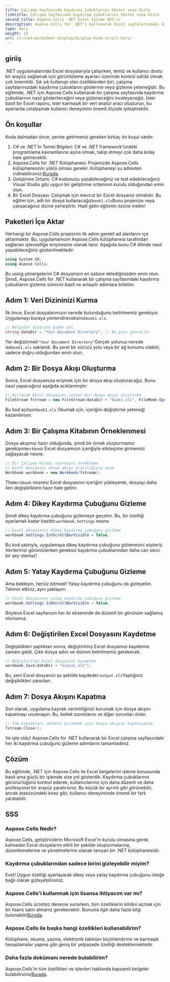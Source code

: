 ```yaml
---
title: Çalışma Sayfasında Kaydırma Çubuklarını Göster veya Gizle
linktitle: Çalışma Sayfasında Kaydırma Çubuklarını Göster veya Gizle
second_title: Aspose.Cells .NET Excel İşleme API'si
description: Aspose.Cells for .NET'i kullanarak Excel sayfalarındaki kaydırma çubuklarını etkili bir şekilde nasıl gizleyeceğinizi veya görüntüleyeceğinizi öğrenin. Uygulamanızın kullanıcı deneyimini artırın.
type: docs
weight: 13
url: /tr/net/worksheet-display/display-hide-scroll-bars/
---
```

## giriiş
.NET uygulamalarında Excel dosyalarıyla çalışırken, temiz ve kullanıcı dostu bir arayüz sağlamak için görüntüleme ayarları üzerinde kontrol sahibi olmak çok önemlidir. Sık sık kullanışlı olan özelliklerden biri, çalışma sayfalarınızdaki kaydırma çubuklarını gösterme veya gizleme yeteneğidir. Bu eğitimde, .NET için Aspose.Cells kullanarak bir çalışma sayfasında kaydırma çubuklarının nasıl gösterileceğini veya gizleneceğini inceleyeceğiz. İster basit bir Excel raporu, ister karmaşık bir veri analizi aracı oluşturun, bu ayarlarda ustalaşmak kullanıcı deneyimini önemli ölçüde iyileştirebilir.
## Ön koşullar
Koda dalmadan önce, yerine getirmeniz gereken birkaç ön koşul vardır:
1. C# ve .NET'in Temel Bilgileri: C# ve .NET framework'ündeki programlama kavramlarına aşina olmak, takip etmeyi çok daha kolay hale getirecektir.
2.  Aspose.Cells for .NET Kütüphanesi: Projenizde Aspose.Cells kütüphanesinin yüklü olması gerekir. Kütüphaneyi şu adresten indirebilirsiniz:[Burada](https://releases.aspose.com/cells/net/).
3. Geliştirme Ortamı: C# kodunuzu yazabileceğiniz ve test edebileceğiniz Visual Studio gibi uygun bir geliştirme ortamının kurulu olduğundan emin olun.
4.  Bir Excel Dosyası: Çalışmak için mevcut bir Excel dosyanız olmalıdır. Bu eğitim için, adlı bir dosya kullanacağız`book1.xls`Bunu projenize veya çalışacağınız dizine yerleştirin.
Hadi gelin eğitimin özüne inelim!
## Paketleri İçe Aktar
Herhangi bir Aspose.Cells projesinin ilk adımı gerekli ad alanlarını içe aktarmaktır. Bu, uygulamamızın Aspose.Cells kütüphanesi tarafından sağlanan işlevselliğe erişmesine olanak tanır. Aşağıda bunu C# dilinde nasıl yapabileceğiniz gösterilmektedir:
```csharp
using System.IO;
using Aspose.Cells;
```
Bu using yönergelerini C# dosyanızın en üstüne eklediğinizden emin olun.
Şimdi, Aspose.Cells for .NET kullanarak bir çalışma sayfasındaki kaydırma çubuklarını gizleme sürecini basit ve anlaşılır adımlara bölelim.
## Adım 1: Veri Dizininizi Kurma
 İlk önce, Excel dosyalarımızın nerede bulunduğunu belirtmemiz gerekiyor. Uygulamayı buraya yönlendireceksiniz`book1.xls`.
```csharp
// Belgeler dizinine giden yol.
string dataDir = "Your Document Directory"; // Bu yolu güncelle!
```
 Yer değiştirmek`"Your Document Directory"`Gerçek yolunuz nerede ise`book1.xls` saklandı. Bu yerel bir sürücü yolu veya bir ağ konumu olabilir, sadece doğru olduğundan emin olun.
## Adım 2: Bir Dosya Akışı Oluşturma
Sonra, Excel dosyamıza erişmek için bir dosya akışı oluşturacağız. Bunu nasıl yapacağınız aşağıda açıklanmıştır:
```csharp
// Açılacak Excel dosyasını içeren bir dosya akışı oluşturma
FileStream fstream = new FileStream(dataDir + "book1.xls", FileMode.Open);
```
 Bu kod açılıyor`book1.xls` Okumak için, içeriğini değiştirme yeteneği kazandırıyor.
## Adım 3: Bir Çalışma Kitabının Örneklenmesi
 Dosya akışımız hazır olduğunda, şimdi bir örnek oluşturmamız gerekiyor`Workbook` Excel dosyamızın içeriğiyle etkileşime girmemizi sağlayacak nesne.
```csharp
// Bir Çalışma Kitabı nesnesini örnekleme
// Excel dosyasını dosya akışı aracılığıyla açma
Workbook workbook = new Workbook(fstream);
```
 The`Workbook` nesnesi Excel dosyasının içeriğini yükleyerek, dosyayı daha ileri değişikliklere hazır hale getirir.
## Adım 4: Dikey Kaydırma Çubuğunu Gizleme
 Şimdi dikey kaydırma çubuğunu gizlemeye geçelim. Bu, bir özelliği ayarlamak kadar basittir.`workbook.Settings` nesne.
```csharp
// Excel dosyasının dikey kaydırma çubuğunu gizleme
workbook.Settings.IsVScrollBarVisible = false;
```
Bu kod satırıyla, uygulamaya dikey kaydırma çubuğunu gizlemesini söyleriz. Verilerinizi görüntülerken gereksiz kaydırma çubuklarından daha can sıkıcı bir şey olamaz!
## Adım 5: Yatay Kaydırma Çubuğunu Gizleme
Ama bekleyin, henüz bitmedi! Yatay kaydırma çubuğunu da gizleyelim. Tahmin ettiniz, aynı yaklaşım:
```csharp
// Excel dosyasının yatay kaydırma çubuğunu gizleme
workbook.Settings.IsHScrollBarVisible = false;
```
Böylece Excel sayfanızın her iki ekseninde de düzenli bir görünüm sağlamış olursunuz.
## Adım 6: Değiştirilen Excel Dosyasını Kaydetme
Değişiklikleri yaptıktan sonra, değiştirilmiş Excel dosyamızı kaydetme zamanı geldi. Çıktı dosya adını ve dizinini belirtmemiz gerekecek.
```csharp
// Değiştirilen Excel dosyasını kaydetme
workbook.Save(dataDir + "output.xls");
```
 Bu, yeni Excel dosyanızı şu şekilde kaydeder:`output.xls`Yaptığınız değişiklikleri yansıtan .
## Adım 7: Dosya Akışını Kapatma
Son olarak, uygulama kaynak verimliliğinizi korumak için dosya akışını kapatmayı unutmayın. Bu, bellek sızıntılarını ve diğer sorunları önler.
```csharp
// Tüm kaynakları serbest bırakmak için dosya akışını kapatıyorum
fstream.Close();
```
Ve işte oldu! Aspose.Cells for .NET kullanarak bir Excel çalışma sayfasındaki her iki kaydırma çubuğunu gizleme adımlarını tamamladınız.
## Çözüm
Bu eğitimde, .NET için Aspose.Cells ile Excel belgelerini işleme konusunda basit ama güçlü bir işlemde size yol gösterdik. Kaydırma çubuklarının görünürlüğünü kontrol ederek, kullanıcılarınız için daha düzenli ve daha profesyonel bir arayüz yaratırsınız. Bu küçük bir ayrıntı gibi görünebilir, ancak atasözündeki kiraz gibi, kullanıcı deneyiminde önemli bir fark yaratabilir.
## SSS
### Aspose.Cells Nedir?  
Aspose.Cells, geliştiricilerin Microsoft Excel'in kurulu olmasına gerek kalmadan Excel dosyalarını etkili bir şekilde oluşturmalarına, düzenlemelerine ve yönetmelerine olanak tanıyan bir .NET kütüphanesidir.
### Kaydırma çubuklarından sadece birini gizleyebilir miyim?  
Evet! Uygun özelliği ayarlayarak dikey veya yatay kaydırma çubuğunu isteğe bağlı olarak gizleyebilirsiniz.
### Aspose.Cells'i kullanmak için lisansa ihtiyacım var mı?  
 Aspose.Cells ücretsiz deneme sunarken, tüm özelliklerin kilidini açmak için bir lisans satın almanız gerekecektir. Bununla ilgili daha fazla bilgi bulunabilir[Burada](https://purchase.aspose.com/buy).
### Aspose.Cells ile başka hangi özellikleri kullanabilirim?  
Kütüphane, okuma, yazma, elektronik tabloları biçimlendirme ve karmaşık hesaplamalar yapma gibi geniş bir yelpazede özelliği desteklemektedir.
### Daha fazla dokümanı nerede bulabilirim?  
 Aspose.Cells'in tüm özellikleri ve işlevleri hakkında kapsamlı belgeler bulabilirsiniz[Burada](https://reference.aspose.com/cells/net/).